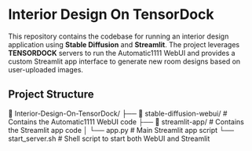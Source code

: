 # Interior Design On TensorDock

This repository contains the codebase for running an interior design application using **Stable Diffusion** and **Streamlit**. The project leverages **TENSORDOCK** servers to run the Automatic1111 WebUI and provides a custom Streamlit app interface to generate new room designs based on user-uploaded images.

## Project Structure
📁 Interior-Design-On-TensorDock/ ├── 📁 stable-diffusion-webui/ # Contains the Automatic1111 WebUI code ├── 📁 streamlit-app/ # Contains the Streamlit app code │ └── app.py # Main Streamlit app script └── start_server.sh # Shell script to start both WebUI and Streamlit
